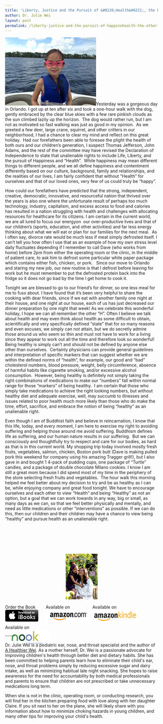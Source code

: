 ```yaml
---
title: 'Liberty, Justice and the Pursuit of &#8220;Health&#8221;, the Other “H”: An Unalienable Right!'
author: Dr. Julie Wei
layout: post
permalink: /liberty-justice-and-the-pursuit-of-happinehealth-the-other-h-an-unalienable-right/
---
```

[<img class="alignleft size-medium wp-image-517" alt="photo" src="/wp-content/uploads/2013/08/photo-300x225.jpg" width="300" height="225" />][1]Yesterday was a gorgeous day in Orlando. I got up at ten after six and took a one-hour walk with the dog, gently embraced by the clear blue skies with a few rare pinkish clouds as the sun climbed lazily up the horizon.  The dog would rather run, but I am not as motivated so fast walking was just as good in my opinion.  As we greeted a few deer, large crane, squirrel, and other critters in our neighborhood, I had a chance to clear my mind and reflect on this great holiday.  Had our forefathers been able to foresee the plight the health of both ours and our children’s generation, I suspect Thomas Jefferson, John Adams, and the rest of the committee may have revised the Declaration of Independence to state that unalienable rights to include Life, Liberty, and the pursuit of Happiness and “Health”.  While happiness may mean different things to different people, and we all define happiness and contentment differently based on our culture, background, family and relationships, and the realities of our lives, I am fairly confident that without “Health” for ourselves and that of our loved ones, very few of us could truly be “happy”.

How could our forefathers have predicted that the strong, independent, creative, democratic, innovative, and resourceful nation that thrived over the years is also one where the unfortunate result of perhaps too much technology, industry, capitalism, and excess access to food and calories has resulted in a nation struggling with health and challenges with allocating resources for healthcare for its citizens. I am certain in the current world, we are all lured to focus our energyon  our over-productive lives and that of our children’s (sports, education, and other activities) and far less energy thinking about what we will eat or plan for our families for the next meal.  As I often say, divorce rate would be much less if meat simply defrosted itself. I can’t tell you how often I use that as an example of how my own stress level daily fluctuates depending if I remember to call Dave (who works from home) before 2pm from either the operating room or the clinic, in the middle of patient care, to ask him to defrost some particular white paper package which contains either fish, chicken, or pork.   Since our move to Orlando and staring my new job, our new routine is that I defrost before leaving for work but he must remember to put the defrosted protein back into the fridge so it does not go bad by the time I get home to cook it.

Tonight we are blessed to go to our friend’s for dinner, so one less meal for me to fuss about. I have found that it’s been very helpful to share the cooking with dear friends, since if we eat with another family one night at their house, and one night at our house, each of us has just decreased our dinner preparation by one night that week! As we celebrate this wonderful holiday, I hope we can all remember the other “H”. Often I believe we talk about health and may even think about health as some difficult to obtain, scientifically and very specifically defined “state” that for so many reasons and even excuses, we simply can not attain, but we do secretly admire those around us who seem so thin and must not have to work for a living since they appear to work out all the time and therefore look so wonderful! Being healthy is simply can’t and should not be defined by anyone else other than ourselves.  Certainly physicians can provide general guidelines and interpretation of specific markers that can suggest whether we are within the defined norms of “health”, for example, our good and “bad” cholesterol numbers, blood pressure, weight, belly circumference, absence of harmful habits like cigarette smoking, and/or excessive alcohol consumption.  However, being healthy is definitely not simply taking the right combinations of medications to make our “numbers” fall within normal range for those “markers” of being healthy.  I am certain that those who simply take medications to achieve the right looking numbers, but without healthy diet and adequate exercise, well, may succumb to illnesses and issues related to poor health much more likely than those who do make the time, effort, sacrifice, and embrace the notion of being “healthy” as an unalienable right.

Even though I am of Buddhist faith and believe in reincarnation, I know that this life, today, and every moment, I am here to exercise my right to avoiding suffering and helping those around me avoid suffering. Buddhism defines life as suffering, and our human nature results in our suffering.  But we can consciously and thoughtfully try to respect and care for our bodies, as hard as that is in this current world. My shopping trip today involved mostly fresh fruits, vegetables, salmon, chicken, Boston pork butt (Dave is making pulled pork this weekend for company using his amazing Tragger grill!), but I also gave in and bought 1 4-pack of pudding cups, one package of “Turtle” candies, and a package of double chocolate Milano cookies. I know I am still a great mom because I did spend most of my time in the periphery of the store selecting fresh fruits and vegetables.  The hour walk this morning helped me feel better about my decision to try and be as healthy as I can be, while enjoying company and great food tonight. We have to encourage ourselves and each other to view “Health” and being “Healthy” as not an option, but a goal that we can work towards in any way, big or small, as many days as we can, so that we feel better physically and mentally, and need as little medications or other “interventions” as possible. If we can do this, then our children and their children may have a chance to view being “healthy” and pursue health as an unalienable right.

&nbsp;

&nbsp;

&nbsp;

<span style="width:105px;display:table;margin:0 auto;"><a href="the-book/"><img src="/wp-content/uploads/2014/04/AHealthierWei_cover_150.png" /></a></span>

<p style="height:80px">
  <span style="width:130px;display:inline-block;vertical-align:top;"> Order the Book <a href="https://itunes.apple.com/us/book/a-healthier-wei/id806784060?ls=1&mt=11#" target="_blank" > <img class="size-full wp-image-944" alt="Apple iBooks" title="Apple iBooks" src="/wp-content/uploads/2014/02/Download_on_iBooks_Badge_US-UK_110x40_090513.png" width="110" height="40" /></a> </span> <span style="width:150px;display:inline-block;vertical-align:top;">Available on <a href="http://amzn.to/1fSNqeb" target="_blank" > <img class="size-full wp-image-945" alt="Amazon.com" title="Amazon.com" src="/wp-content/uploads/2014/02/amazon_com_logo_160.jpg" width="160" height="47" /> </a> </span> <span  style="width:150px;display:inline-block;vertical-align:top;">Available on <a href="http://amzn.to/1eHEfNl" target="_blank" > <img class="size-full wp-image-946" alt="Amazon Kindle" title="Amazon Kindle" src="/wp-content/uploads/2014/02/kindle_logo_160.jpg" width="160" height="43" /> </a> </span> <span style="width:150px;display:inline-block;vertical-align:top;">Available on <a href="http://www.barnesandnoble.com/w/a-healthier-wei-julie-wei/1118260302?ean=2940148244592&itm=1&usri=2940148244592" target="_blank" > <img class="size-full wp-image-947" alt="Nook" title="Nook" src="/wp-content/uploads/2014/02/nook_logo_160.png" width="160" height="52" /></a> </span>
</p>

\-----

Dr. Julie Wei is a pediatric ear, nose, and throat specialist and the author of [A Healthier Wei][2]. As a mother herself, Dr. Wei is a passionate advocate for improving children's health through better diet and dietary habits. She has been committed to helping parents learn how to eliminate their child's ear, nose, and throat problems simply by reducing excessive sugar and dairy intake, as well as minimizing habitual late night snacking. She hopes to raise awareness for the need for accountability by both medical professionals and parents to ensure that children are not prescribed or take unnecessary medications long term. 

When she is not in the clinic, operating room, or conducting research, you will find her in the kitchen preparing food with love along with her daughter Claire. If you sit next to her on the plane, she will likely share with you information about how to minimize choking hazards in young children, and many other tips for improving your child's health.

 [1]: wp-content/uploads/2013/07/photo.jpg
 [2]: the-book